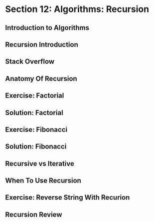 # Section 12: Algorithms: Recursion 

## Introduction to Algorithms 

## Recursion Introduction 

## Stack Overflow 

## Anatomy Of Recursion 

## Exercise: Factorial 

## Solution: Factorial 

## Exercise: Fibonacci 

## Solution: Fibonacci 

## Recursive vs Iterative 

## When To Use Recursion 

## Exercise: Reverse String With Recurion 

## Recursion Review 